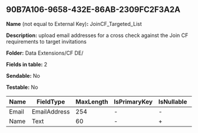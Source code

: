 ## 90B7A106-9658-432E-86AB-2309FC2F3A2A

**Name** (not equal to External Key)**:** JoinCF_Targeted_List

**Description:** upload email addresses for a cross check against the Join CF requirements to target invitations

**Folder:** Data Extensions/CF DE/

**Fields in table:** 2

**Sendable:** No

**Testable:** No

| Name | FieldType | MaxLength | IsPrimaryKey | IsNullable | DefaultValue |
| --- | --- | --- | --- | --- | --- |
| Email | EmailAddress | 254 | - | - |  |
| Name | Text | 60 | - | + |  |
